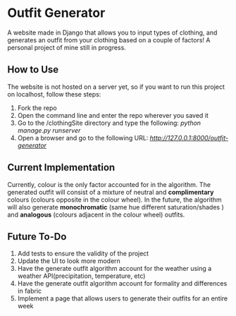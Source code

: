 # **Outfit Generator**

A website made in Django that allows you to input types of clothing, and generates an outfit from your clothing based on a couple of factors! A personal project of mine still in progress.

## **How to Use**
The website is not hosted on a server yet, so if you want to run this project on localhost, follow these steps:
1. Fork the repo
2. Open the command line and enter the repo wherever you saved it
3. Go to the /clothingSite directory and type the following: _python manage.py runserver_
4. Open a browser and go to the following URL: _http://127.0.0.1:8000/outfit-generator_

## **Current Implementation**
Currently, colour is the only factor accounted for in the algorithm. The generated outfit will consist of a mixture of neutral  and **complimentary** colours (colours opposite in the colour wheel). In the future, the algorithm will also generate **monochromatic** (same hue different saturation/shades ) and **analogous** (colours adjacent in the colour wheel) outfits.

## Future To-Do
1. Add tests to ensure the validity of the project
2. Update the UI to look more modern
3. Have the generate outfit algorithm account for the weather using a weather API(precipitation, temperature, etc)
4. Have the generate outfit algorithm account for formality and differences in fabric
5. Implement a page that allows users to generate their outfits for an entire week
